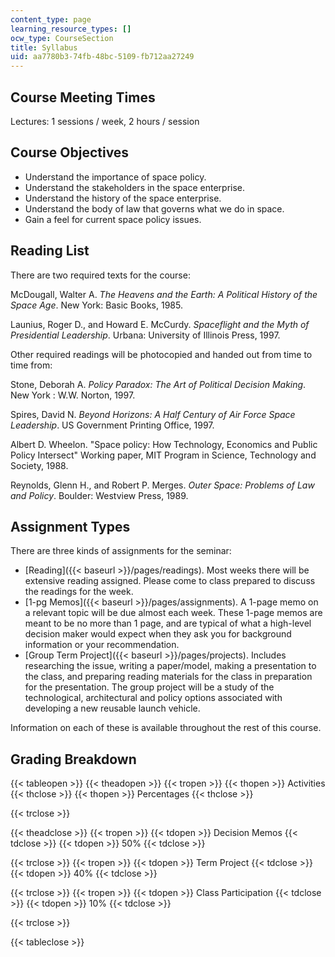```yaml
---
content_type: page
learning_resource_types: []
ocw_type: CourseSection
title: Syllabus
uid: aa7780b3-74fb-48bc-5109-fb712aa27249
---
```


Course Meeting Times
--------------------

Lectures: 1 sessions / week, 2 hours / session

Course Objectives
-----------------

*   Understand the importance of space policy.
*   Understand the stakeholders in the space enterprise.
*   Understand the history of the space enterprise.
*   Understand the body of law that governs what we do in space.
*   Gain a feel for current space policy issues.

Reading List
------------

There are two required texts for the course:

McDougall, Walter A. _The Heavens and the Earth: A Political History of the Space Age_. New York: Basic Books, 1985.

Launius, Roger D., and Howard E. McCurdy. _Spaceflight and the Myth of Presidential Leadership_. Urbana: University of Illinois Press, 1997.

Other required readings will be photocopied and handed out from time to time from:

Stone, Deborah A. _Policy Paradox: The Art of Political Decision Making_. New York : W.W. Norton, 1997.

Spires, David N. _Beyond Horizons: A Half Century of Air Force Space Leadership_. US Government Printing Office, 1997.

Albert D. Wheelon. "Space policy: How Technology, Economics and Public Policy Intersect" Working paper, MIT Program in Science, Technology and Society, 1988.

Reynolds, Glenn H., and Robert P. Merges. _Outer Space: Problems of Law and Policy_. Boulder: Westview Press, 1989.

Assignment Types
----------------

There are three kinds of assignments for the seminar:

*   [Reading]({{< baseurl >}}/pages/readings). Most weeks there will be extensive reading assigned. Please come to class prepared to discuss the readings for the week.
*   [1-pg Memos]({{< baseurl >}}/pages/assignments). A 1-page memo on a relevant topic will be due almost each week. These 1-page memos are meant to be no more than 1 page, and are typical of what a high-level decision maker would expect when they ask you for background information or your recommendation.
*   [Group Term Project]({{< baseurl >}}/pages/projects). Includes researching the issue, writing a paper/model, making a presentation to the class, and preparing reading materials for the class in preparation for the presentation. The group project will be a study of the technological, architectural and policy options associated with developing a new reusable launch vehicle.

Information on each of these is available throughout the rest of this course.

Grading Breakdown
-----------------

{{< tableopen >}}
{{< theadopen >}}
{{< tropen >}}
{{< thopen >}}
Activities
{{< thclose >}}
{{< thopen >}}
Percentages
{{< thclose >}}

{{< trclose >}}

{{< theadclose >}}
{{< tropen >}}
{{< tdopen >}}
Decision Memos
{{< tdclose >}}
{{< tdopen >}}
50%
{{< tdclose >}}

{{< trclose >}}
{{< tropen >}}
{{< tdopen >}}
Term Project
{{< tdclose >}}
{{< tdopen >}}
40%
{{< tdclose >}}

{{< trclose >}}
{{< tropen >}}
{{< tdopen >}}
Class Participation
{{< tdclose >}}
{{< tdopen >}}
10%
{{< tdclose >}}

{{< trclose >}}

{{< tableclose >}}